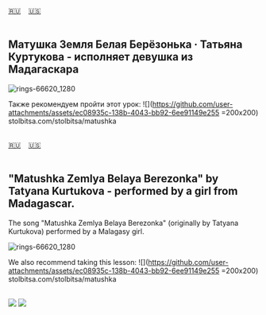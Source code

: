 <span id="ru"><a href='#ru'>🇷🇺</a> &nbsp;&nbsp;&nbsp;<a href='#en'>🇺🇸</a> &nbsp;&nbsp;&nbsp;</span><br><br>

## Матушка Земля Белая Берёзонька · Татьяна Куртукова - исполняет девушка из Мадагаскара

![rings-66620_1280](https://github.com/user-attachments/assets/637539bb-d2cd-4e65-b5bb-42da360bff67)

Также рекомендуем пройти этот урок: 
![](https://github.com/user-attachments/assets/ec08935c-138b-4043-bb92-6ee91149e255 =200x200)
stolbitsa.com/stolbitsa/matushka
<br><br>

<span id="en"><a href='#ru'>🇷🇺</a> &nbsp;&nbsp;&nbsp;<a href='#en'>🇺🇸</a> &nbsp;&nbsp;&nbsp;</span><br><br>

## "Matushka Zemlya Belaya Berezonka" by Tatyana Kurtukova - performed by a girl from Madagascar.

The song "Matushka Zemlya Belaya Berezonka" (originally by Tatyana Kurtukova) performed by a Malagasy girl.

![rings-66620_1280](https://github.com/user-attachments/assets/637539bb-d2cd-4e65-b5bb-42da360bff67)

We also recommend taking this lesson: 
![](https://github.com/user-attachments/assets/ec08935c-138b-4043-bb92-6ee91149e255 =200x200)
stolbitsa.com/stolbitsa/matushka
<br><br>


![](https://github.com/user-attachments/assets/7825671c-df01-4e1b-b00a-6bf437c65f5d)
![](https://github.com/user-attachments/assets/030dc4f7-10fd-4913-8165-def5db1f57d9)
